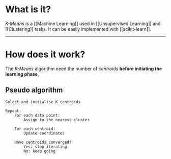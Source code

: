 # What is it?

*K-Means* is a [[Machine Learning]] used in [[Unsupervised Learning]] and [[Clustering]] tasks. It can be easily implemented with [[scikit-learn]].
___
# How does it work?

The *K-Means* algorithm need the number of *centroids* **before initiating the learning phase**,


## Pseudo algorithm

```
Select and initialise K centroids

Repeat:
	For each data point:
		Assign to the nearest cluster

	For each centroid:
		Update coordinates

	Have centroids converged?
		Yes: stop iterating
		No: keep going
```
